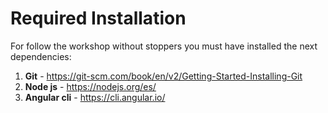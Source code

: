 # Required Installation

For follow the workshop without stoppers you must have installed the next dependencies:

1. **Git** - https://git-scm.com/book/en/v2/Getting-Started-Installing-Git
2. **Node js** - https://nodejs.org/es/
3. **Angular cli** - https://cli.angular.io/
